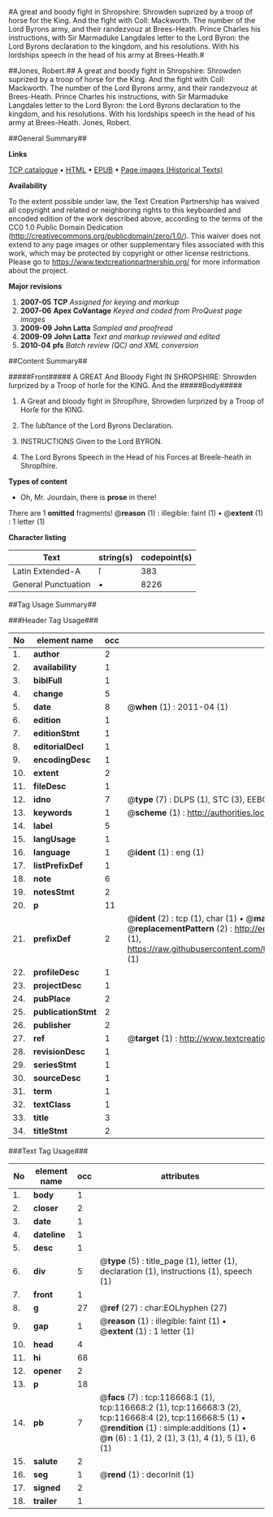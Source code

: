 #A great and boody fight in Shropshire: Shrowden suprized by a troop of horse for the King. And the fight with Coll: Mackworth. The number of the Lord Byrons army, and their randezvouz at Brees-Heath. Prince Charles his instructions, with Sir Marmaduke Langdales letter to the Lord Byron: the Lord Byrons declaration to the kingdom, and his resolutions. With his lordships speech in the head of his army at Brees-Heath.#

##Jones, Robert.##
A great and boody fight in Shropshire: Shrowden suprized by a troop of horse for the King. And the fight with Coll: Mackworth. The number of the Lord Byrons army, and their randezvouz at Brees-Heath. Prince Charles his instructions, with Sir Marmaduke Langdales letter to the Lord Byron: the Lord Byrons declaration to the kingdom, and his resolutions. With his lordships speech in the head of his army at Brees-Heath.
Jones, Robert.

##General Summary##

**Links**

[TCP catalogue](http://www.ota.ox.ac.uk/tcp/)  • 
[HTML](http://tei.it.ox.ac.uk/tcp/Texts-HTML/free/A87/A87644.html)  • 
[EPUB](http://tei.it.ox.ac.uk/tcp/Texts-EPUB/free/A87/A87644.epub) • 
[Page images (Historical Texts)](https://historicaltexts.jisc.ac.uk/eebo-99864439e)

**Availability**

To the extent possible under law, the Text Creation Partnership has waived all copyright and related or neighboring rights to this keyboarded and encoded edition of the work described above, according to the terms of the CC0 1.0 Public Domain Dedication (http://creativecommons.org/publicdomain/zero/1.0/). This waiver does not extend to any page images or other supplementary files associated with this work, which may be protected by copyright or other license restrictions. Please go to https://www.textcreationpartnership.org/ for more information about the project.

**Major revisions**

1. __2007-05__ __TCP__ *Assigned for keying and markup*
1. __2007-06__ __Apex CoVantage__ *Keyed and coded from ProQuest page images*
1. __2009-09__ __John Latta__ *Sampled and proofread*
1. __2009-09__ __John Latta__ *Text and markup reviewed and edited*
1. __2010-04__ __pfs__ *Batch review (QC) and XML conversion*

##Content Summary##

#####Front#####
A GREAT And Bloody Fight IN SHROPSHIRE: Shrowden ſurprized by a Troop of horſe for the KING. And the
#####Body#####

1. A Great and bloody fight in Shropſhire, Shrowden ſurprized by a Troop of Horſe for the KING.

1. The ſubſtance of the Lord Byrons Declaration.

1. INSTRUCTIONS Given to the Lord BYRON.

1. The Lord Byrons Speech in the Head of his Forces at Breeſe-heath in Shropſhire.

**Types of content**

  * Oh, Mr. Jourdain, there is **prose** in there!

There are 1 **omitted** fragments! 
 @__reason__ (1) : illegible: faint (1)  •  @__extent__ (1) : 1 letter (1)

**Character listing**


|Text|string(s)|codepoint(s)|
|---|---|---|
|Latin Extended-A|ſ|383|
|General Punctuation|•|8226|

##Tag Usage Summary##

###Header Tag Usage###

|No|element name|occ|attributes|
|---|---|---|---|
|1.|__author__|2||
|2.|__availability__|1||
|3.|__biblFull__|1||
|4.|__change__|5||
|5.|__date__|8| @__when__ (1) : 2011-04 (1)|
|6.|__edition__|1||
|7.|__editionStmt__|1||
|8.|__editorialDecl__|1||
|9.|__encodingDesc__|1||
|10.|__extent__|2||
|11.|__fileDesc__|1||
|12.|__idno__|7| @__type__ (7) : DLPS (1), STC (3), EEBO-CITATION (1), PROQUEST (1), VID (1)|
|13.|__keywords__|1| @__scheme__ (1) : http://authorities.loc.gov/ (1)|
|14.|__label__|5||
|15.|__langUsage__|1||
|16.|__language__|1| @__ident__ (1) : eng (1)|
|17.|__listPrefixDef__|1||
|18.|__note__|6||
|19.|__notesStmt__|2||
|20.|__p__|11||
|21.|__prefixDef__|2| @__ident__ (2) : tcp (1), char (1)  •  @__matchPattern__ (2) : ([0-9\-]+):([0-9IVX]+) (1), (.+) (1)  •  @__replacementPattern__ (2) : http://eebo.chadwyck.com/downloadtiff?vid=$1&page=$2 (1), https://raw.githubusercontent.com/textcreationpartnership/Texts/master/tcpchars.xml#$1 (1)|
|22.|__profileDesc__|1||
|23.|__projectDesc__|1||
|24.|__pubPlace__|2||
|25.|__publicationStmt__|2||
|26.|__publisher__|2||
|27.|__ref__|1| @__target__ (1) : http://www.textcreationpartnership.org/docs/. (1)|
|28.|__revisionDesc__|1||
|29.|__seriesStmt__|1||
|30.|__sourceDesc__|1||
|31.|__term__|1||
|32.|__textClass__|1||
|33.|__title__|3||
|34.|__titleStmt__|2||


###Text Tag Usage###

|No|element name|occ|attributes|
|---|---|---|---|
|1.|__body__|1||
|2.|__closer__|2||
|3.|__date__|1||
|4.|__dateline__|1||
|5.|__desc__|1||
|6.|__div__|5| @__type__ (5) : title_page (1), letter (1), declaration (1), instructions (1), speech (1)|
|7.|__front__|1||
|8.|__g__|27| @__ref__ (27) : char:EOLhyphen (27)|
|9.|__gap__|1| @__reason__ (1) : illegible: faint (1)  •  @__extent__ (1) : 1 letter (1)|
|10.|__head__|4||
|11.|__hi__|68||
|12.|__opener__|2||
|13.|__p__|18||
|14.|__pb__|7| @__facs__ (7) : tcp:116668:1 (1), tcp:116668:2 (1), tcp:116668:3 (2), tcp:116668:4 (2), tcp:116668:5 (1)  •  @__rendition__ (1) : simple:additions (1)  •  @__n__ (6) : 1 (1), 2 (1), 3 (1), 4 (1), 5 (1), 6 (1)|
|15.|__salute__|2||
|16.|__seg__|1| @__rend__ (1) : decorInit (1)|
|17.|__signed__|2||
|18.|__trailer__|1||
